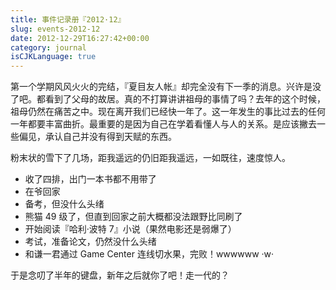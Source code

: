 ```yaml
---
title: 事件记录册『2012·12』
slug: events-2012-12
date: 2012-12-29T16:27:42+00:00
category: journal
isCJKLanguage: true
---
```

第一个学期风风火火的完结，『夏目友人帐』却完全没有下一季的消息。兴许是没了吧。都看到了父母的故居。真的不打算讲讲祖母的事情了吗？去年的这个时候，祖母仍然在痛苦之中。现在离开我们已经快一年了。这一年发生的事比过去的任何一年都要丰富曲折。最重要的是因为自己在学着看懂人与人的关系。是应该撇去一些偏见，承认自己并没有得到天赋的东西。

粉末状的雪下了几场，距我遥远的仍旧距我遥远，一如既往，速度惊人。

  * 收了四排，出门一本书都不用带了
  * 在爷回家
  * 备考，但没什么头绪
  * 熊猫 49 级了，但直到回家之前大概都没法跟野比同刷了
  * 开始阅读『哈利·波特 7』小说（果然电影还是弱爆了）
  * 考试，准备论文，仍然没什么头绪
  * 和谦一君通过 Game Center 连线切水果，完败！wwwwww ·w·

于是念叨了半年的键盘，新年之后就你了吧！走一代的？

&nbsp;